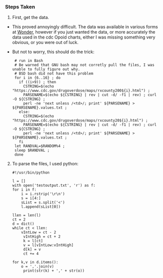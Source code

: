 ### Steps Taken

1) First, get the data.  

* This proved annoyingly difficult.  The data was available in various forms at [Wonder](https://wonder.cdc.gov), however if you just wanted the data, or more accurately the data used in the cdc Opoid charts, either I was missing something very obvious, or you were out of luck.

* But not to worry, this should do the trick:


       # run in Bash
       # Be warned that GNU bash may not corretly pull the files, I was unable to fully figure out why.  
       # BSD bash did not have this problem
       for i in {6..16} ; do
         if ((i>9)) ; then
           CSTRING=$(echo "https://www.cdc.gov/drugoverdose/maps/rxcounty200${i}.html") ;
           PARSENAME=$(echo ${CSTRING} | rev | cut -d/ -f1 | rev) ; curl -O ${CSTRING} ;
           perl -ne 'next unless /<td>/; print' ${PARSENAME} > ${PARSENAME}.values.txt ;
         else:
           CSTRING=$(echo "https://www.cdc.gov/drugoverdose/maps/rxcounty20${i}.html") ; 
           PARSENAME=$(echo ${CSTRING} | rev | cut -d/ -f1 | rev) ; curl -O ${CSTRING} ; 
           perl -ne 'next unless /<td>/; print' ${PARSENAME} > ${PARSENAME}.values.txt ;
         fi
       let RANDVAL=$RANDOM%4 ; 
       sleep $RANDVAL ; 
       done

2) To parse the files, I used python:


       #!/usr/bin/python

       l = []
       with open('testoutput.txt', 'r') as f:
       for i in f:
           i = i.rstrip('\r\n')
           s = i[4:]
           sList = s.split('<')
           l.append(sList[0])

       llen = len(l)
       ct = 2
       d = dict()
       while ct < llen:
           vIntLow = ct - 2
            vIntHigh = ct + 2
            k = l[ct]
            v = l[vIntLow:vIntHigh]
            d[k] = v
            ct += 4

       for k,v in d.items():
           o = ','.join(v)
            print(str(k) + ',' + str(o))
       
